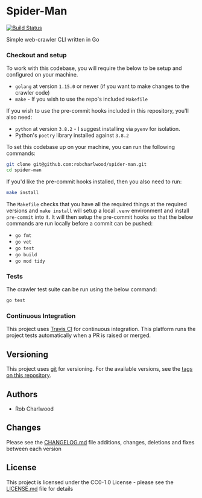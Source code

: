 # Spider-Man
[![Build Status](https://travis-ci.org/robcharlwood/spider-man.svg?branch=main)](https://travis-ci.org/robcharlwood/spider-man/)

Simple web-crawler CLI written in Go

### Checkout and setup
To work with this codebase, you will require the below to be setup and configured on your machine.

* ``golang`` at version ``1.15.0`` or newer (if you want to make changes to the crawler code)
* ``make`` - If you wish to use the repo's included ``Makefile``

If you wish to use the pre-commit hooks included in this repository, you'll also need:
* ``python`` at version ``3.8.2`` - I suggest installing via ``pyenv`` for isolation.
* Python's ``poetry`` library installed against ``3.8.2``

To set this codebase up on your machine, you can run the following commands:

```bash
git clone git@github.com:robcharlwood/spider-man.git
cd spider-man
```

If you'd like the pre-commit hooks installed, then you also need to run:

```bash
make install
```

The ``Makefile`` checks that you have all the required things at the required versions and ``make install`` will setup a local ``.venv`` environment and install ``pre-commit`` into it.
It will then setup the pre-commit hooks so that the below commands are run locally before a commit can be pushed:

* ``go fmt``
* ``go vet``
* ``go test``
* ``go build``
* ``go mod tidy``

### Tests
The crawler test suite can be run using the below command:

``` bash
go test
```

### Continuous Integration

This project uses [Travis CI](http://travis-ci.org/) for continuous integration. This platform runs the project tests automatically when a PR is raised or merged.

## Versioning

This project uses [git](https://git-scm.com/) for versioning. For the available versions,
see the [tags on this repository](https://github.com/robcharlwood/spider-man/tags).

## Authors

* Rob Charlwood

## Changes

Please see the [CHANGELOG.md](https://github.com/robcharlwood/spider-man/blob/main/CHANGELOG.md) file additions, changes, deletions and fixes between each version

## License

This project is licensed under the CC0-1.0 License - please see the [LICENSE.md](https://github.com/robcharlwood/spider-man/blob/main/LICENSE) file for details
